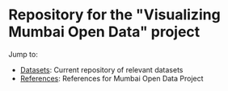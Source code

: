 Repository for the "Visualizing Mumbai Open Data" project
=========================================================


Jump to:
* [Datasets](https://github.com/info-design-lab/open-data-mumbai/tree/gh-pages/datasets#datasets): Current repository of relevant datasets
* [References](https://github.com/info-design-lab/open-data-mumbai/tree/gh-pages/references#references): References for Mumbai Open Data Project
